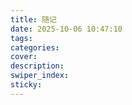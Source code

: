 ```yaml
---
title: 随记
date: 2025-10-06 10:47:10
tags:
categories:
cover:
description:
swiper_index:
sticky:
---
```

